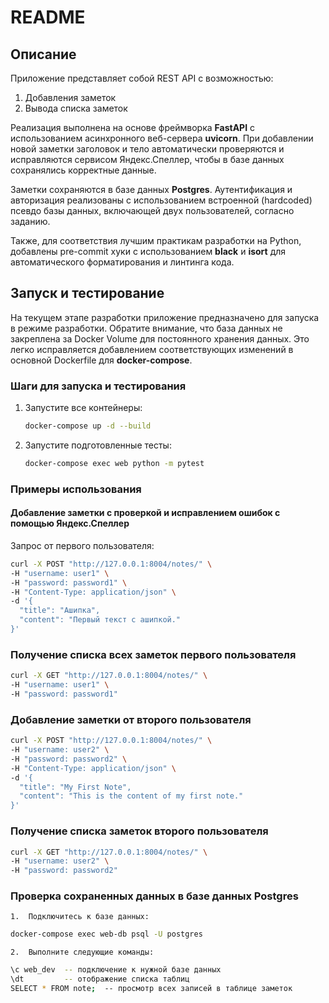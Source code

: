 # README

## Описание

Приложение представляет собой REST API с возможностью:

1. Добавления заметок
2. Вывода списка заметок

Реализация выполнена на основе фреймворка **FastAPI** с использованием асинхронного
веб-сервера **uvicorn**. При добавлении новой заметки заголовок и тело автоматически
проверяются и исправляются сервисом Яндекс.Спеллер, чтобы в базе данных сохранялись
корректные данные.

Заметки сохраняются в базе данных **Postgres**. Аутентификация и авторизация реализованы
с использованием встроенной (hardcoded) псевдо базы данных, включающей двух
пользователей, согласно заданию.

Также, для соответствия лучшим практикам разработки на Python, добавлены pre-commit хуки
с использованием **black** и **isort** для автоматического форматирования и линтинга
кода.

## Запуск и тестирование

На текущем этапе разработки приложение предназначено для запуска в режиме разработки.
Обратите внимание, что база данных не закреплена за Docker Volume для постоянного
хранения данных. Это легко исправляется добавлением соответствующих изменений в основной
Dockerfile для **docker-compose**.

### Шаги для запуска и тестирования

1. Запустите все контейнеры:

    ```bash
    docker-compose up -d --build
    ```

2. Запустите подготовленные тесты:

    ```bash
    docker-compose exec web python -m pytest
    ```

### Примеры использования

#### Добавление заметки с проверкой и исправлением ошибок с помощью Яндекс.Спеллер

Запрос от первого пользователя:

```bash
curl -X POST "http://127.0.0.1:8004/notes/" \
-H "username: user1" \
-H "password: password1" \
-H "Content-Type: application/json" \
-d '{
  "title": "Ашипка",
  "content": "Первый текст с ашипкой."
}'
```

### Получение списка всех заметок первого пользователя

```bash
curl -X GET "http://127.0.0.1:8004/notes/" \
-H "username: user1" \
-H "password: password1"
```

### Добавление заметки от второго пользователя

```bash
curl -X POST "http://127.0.0.1:8004/notes/" \
-H "username: user2" \
-H "password: password2" \
-H "Content-Type: application/json" \
-d '{
  "title": "My First Note",
  "content": "This is the content of my first note."
}'
```

### Получение списка заметок второго пользователя

```bash
curl -X GET "http://127.0.0.1:8004/notes/" \
-H "username: user2" \
-H "password: password2"
```

### Проверка сохраненных данных в базе данных Postgres

	1.	Подключитесь к базе данных:

```bash
docker-compose exec web-db psql -U postgres
```

	2.	Выполните следующие команды:

```bash
\c web_dev  -- подключение к нужной базе данных
\dt         -- отображение списка таблиц
SELECT * FROM note;  -- просмотр всех записей в таблице заметок
```
